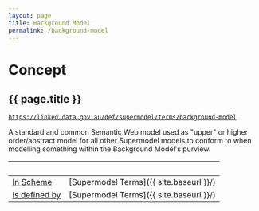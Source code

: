 ```yaml
---
layout: page
title: Background Model
permalink: /background-model
---
```

# Concept

## {{ page.title }}

[`https://linked.data.gov.au/def/supermodel/terms/background-model`](https://linked.data.gov.au/def/supermodel/terms/background-model)

A standard and common Semantic Web model used as "upper" or higher order/abstract model for all other Supermodel models to conform to when modelling something within the Background Model's purview.

&nbsp; | &nbsp; 
--- | ---
[In Scheme](https://www.w3.org/2009/08/skos-reference/skos.html#inScheme) | [Supermodel Terms]({{ site.baseurl }}/)
[Is defined by](https://www.w3.org/TR/rdf-schema/#h4_ch_isdefinedby) | [Supermodel Terms]({{ site.baseurl }}/)
